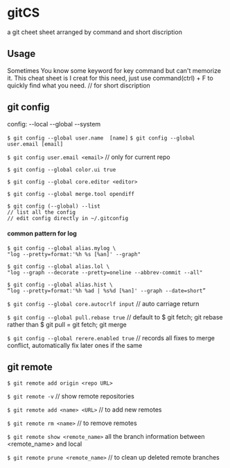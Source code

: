 # gitCS
a git cheet sheet arranged by command and short discription

Usage
--------------
Sometimes You know some keyword for key command but can't memorize it.
This cheat sheet is I creat for this need, just use command(ctrl) + F to quickly find what you need.
// for short discription

git config
--------------
config: --local --global --system

`$ git config --global user.name  [name]`
`$ git config --global user.email [email]`

`$ git config user.email <email>`
 // only for current repo

`$ git config --global color.ui true`

`$ git config --global core.editor <editor>`

`$ git config --global merge.tool opendiff`

```
$ git config (--global) --list
// list all the config
// edit config directly in ~/.gitconfig
```
#### common pattern for log
```
$ git config --global alias.mylog \
"log --pretty=format:'%h %s [%an]' --graph"

$ git config --global alias.lol \
"log --graph --decorate --pretty=oneline --abbrev-commit --all"

$ git config --global alias.hist \
“log --pretty=format:'%h %ad | %s%d [%an]' --graph --date=short”
```

`$ git config --global core.autocrlf input`
// auto carriage return

`$ git config --global pull.rebase true`
// default to $ git fetch; git rebase rather than $ git pull = git fetch; git merge

`$ git config --global rerere.enabled true`
// records all fixes to merge conflict, automatically fix later ones if the same

git remote
--------------

`$ git remote add origin <repo URL>`

`$ git remote -v`
// show remote repositories

`$ git remote add <name> <URL>`
// to add new remotes

`$ git remote rm <name>`
// to remove remotes

`$ git remote show <remote_name>`
all the branch information between <remote_name> and local

`$ git remote prune <remote_name>`
// to clean up deleted remote branches
